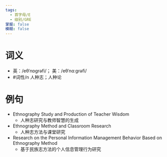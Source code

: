 ```yaml
---
tags:
  - 首字母/E
  - 级别/GRE
掌握: false
模糊: false
---
```

# 词义
- 英：/eθˈnɒɡrəfi/； 美：/eθˈnɑːɡrəfi/
- #词性/n  人种志；人种论
# 例句
- Ethnography Study and Production of Teacher Wisdom
	- 人种志研究与教师智慧的生成
- Ethnography Method and Classroom Research
	- 人种志方法与课堂研究
- Research on the Personal Information Management Behavior Based on Ethnography Method
	- 基于民族志方法的个人信息管理行为研究
